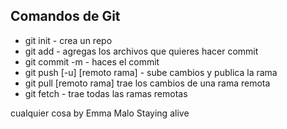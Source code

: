 ## Comandos de Git

- git init - crea un repo
- git add - agregas los archivos que quieres hacer commit
- git commit -m <message> - haces el commit
- git push [-u] [remoto rama]  - sube cambios y publica la rama
- git pull [remoto rama] trae los cambios de una rama remota
- git fetch - trae todas las ramas remotas 

cualquier cosa by Emma Malo
Staying alive 